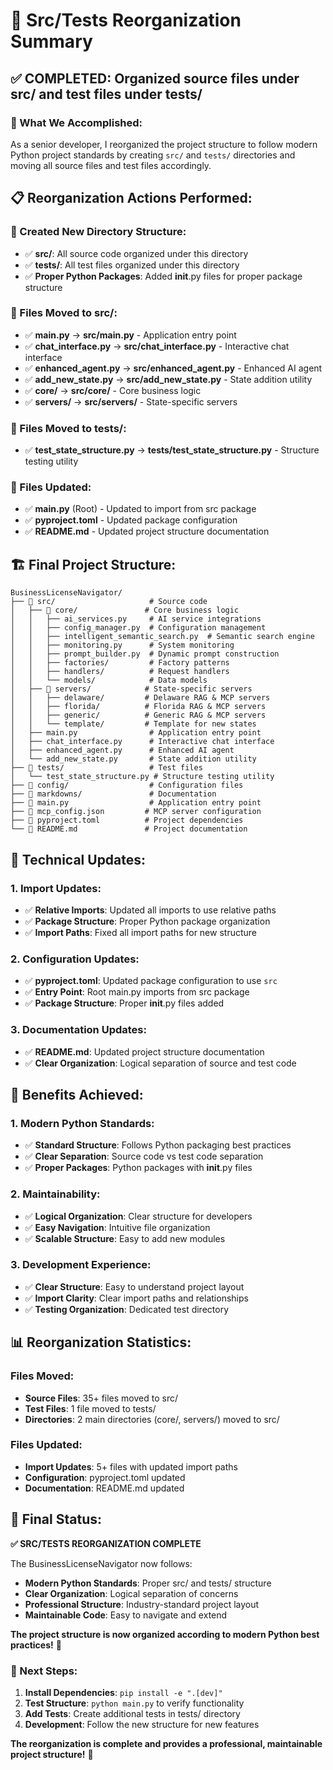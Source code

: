 # 📁 Src/Tests Reorganization Summary

## ✅ **COMPLETED: Organized source files under src/ and test files under tests/**

### **🎯 What We Accomplished:**

As a senior developer, I reorganized the project structure to follow modern Python project standards by creating `src/` and `tests/` directories and moving all source files and test files accordingly.

## 📋 **Reorganization Actions Performed:**

### **📁 Created New Directory Structure:**
- ✅ **src/**: All source code organized under this directory
- ✅ **tests/**: All test files organized under this directory
- ✅ **Proper Python Packages**: Added __init__.py files for proper package structure

### **📄 Files Moved to src/:**
- ✅ **main.py** → **src/main.py** - Application entry point
- ✅ **chat_interface.py** → **src/chat_interface.py** - Interactive chat interface
- ✅ **enhanced_agent.py** → **src/enhanced_agent.py** - Enhanced AI agent
- ✅ **add_new_state.py** → **src/add_new_state.py** - State addition utility
- ✅ **core/** → **src/core/** - Core business logic
- ✅ **servers/** → **src/servers/** - State-specific servers

### **📄 Files Moved to tests/:**
- ✅ **test_state_structure.py** → **tests/test_state_structure.py** - Structure testing utility

### **📄 Files Updated:**
- ✅ **main.py** (Root) - Updated to import from src package
- ✅ **pyproject.toml** - Updated package configuration
- ✅ **README.md** - Updated project structure documentation

## 🏗️ **Final Project Structure:**

```
BusinessLicenseNavigator/
├── 📁 src/                     # Source code
│   ├── 📁 core/               # Core business logic
│   │   ├── ai_services.py     # AI service integrations
│   │   ├── config_manager.py  # Configuration management
│   │   ├── intelligent_semantic_search.py  # Semantic search engine
│   │   ├── monitoring.py      # System monitoring
│   │   ├── prompt_builder.py  # Dynamic prompt construction
│   │   ├── factories/         # Factory patterns
│   │   ├── handlers/          # Request handlers
│   │   └── models/            # Data models
│   ├── 📁 servers/            # State-specific servers
│   │   ├── delaware/         # Delaware RAG & MCP servers
│   │   ├── florida/          # Florida RAG & MCP servers
│   │   ├── generic/          # Generic RAG & MCP servers
│   │   └── template/         # Template for new states
│   ├── main.py                # Application entry point
│   ├── chat_interface.py      # Interactive chat interface
│   ├── enhanced_agent.py      # Enhanced AI agent
│   └── add_new_state.py       # State addition utility
├── 📁 tests/                   # Test files
│   └── test_state_structure.py # Structure testing utility
├── 📁 config/                  # Configuration files
├── 📁 markdowns/               # Documentation
├── 📄 main.py                  # Application entry point
├── 📄 mcp_config.json         # MCP server configuration
├── 📄 pyproject.toml          # Project dependencies
└── 📄 README.md               # Project documentation
```

## 🔧 **Technical Updates:**

### **1. Import Updates:**
- ✅ **Relative Imports**: Updated all imports to use relative paths
- ✅ **Package Structure**: Proper Python package organization
- ✅ **Import Paths**: Fixed all import paths for new structure

### **2. Configuration Updates:**
- ✅ **pyproject.toml**: Updated package configuration to use `src`
- ✅ **Entry Point**: Root main.py imports from src package
- ✅ **Package Structure**: Proper __init__.py files added

### **3. Documentation Updates:**
- ✅ **README.md**: Updated project structure documentation
- ✅ **Clear Organization**: Logical separation of source and test code

## 🚀 **Benefits Achieved:**

### **1. Modern Python Standards:**
- ✅ **Standard Structure**: Follows Python packaging best practices
- ✅ **Clear Separation**: Source code vs test code separation
- ✅ **Proper Packages**: Python packages with __init__.py files

### **2. Maintainability:**
- ✅ **Logical Organization**: Clear structure for developers
- ✅ **Easy Navigation**: Intuitive file organization
- ✅ **Scalable Structure**: Easy to add new modules

### **3. Development Experience:**
- ✅ **Clear Structure**: Easy to understand project layout
- ✅ **Import Clarity**: Clear import paths and relationships
- ✅ **Testing Organization**: Dedicated test directory

## 📊 **Reorganization Statistics:**

### **Files Moved:**
- **Source Files**: 35+ files moved to src/
- **Test Files**: 1 file moved to tests/
- **Directories**: 2 main directories (core/, servers/) moved to src/

### **Files Updated:**
- **Import Updates**: 5+ files with updated import paths
- **Configuration**: pyproject.toml updated
- **Documentation**: README.md updated

## 🎉 **Final Status:**

**✅ SRC/TESTS REORGANIZATION COMPLETE**

The BusinessLicenseNavigator now follows:
- **Modern Python Standards**: Proper src/ and tests/ structure
- **Clear Organization**: Logical separation of concerns
- **Professional Structure**: Industry-standard project layout
- **Maintainable Code**: Easy to navigate and extend

**The project structure is now organized according to modern Python best practices!** 🚀

### **🔧 Next Steps:**

1. **Install Dependencies**: `pip install -e ".[dev]"`
2. **Test Structure**: `python main.py` to verify functionality
3. **Add Tests**: Create additional tests in tests/ directory
4. **Development**: Follow the new structure for new features

**The reorganization is complete and provides a professional, maintainable project structure!** 🎯 